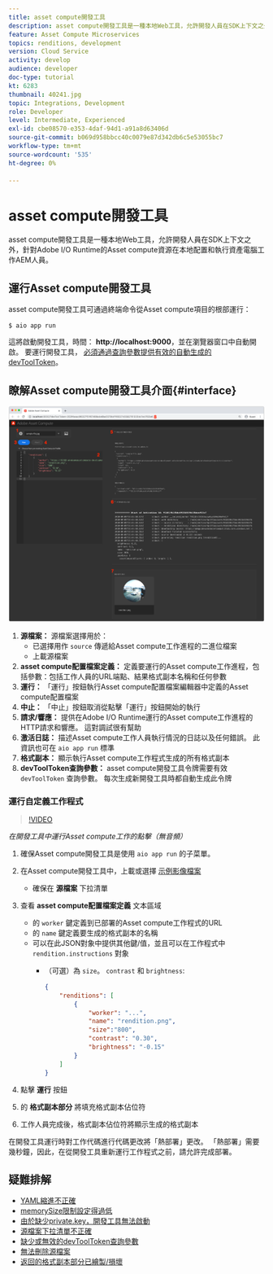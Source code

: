 ```yaml
---
title: asset compute開發工具
description: asset compute開發工具是一種本地Web工具，允許開發人員在SDK上下文之外，針對Adobe I/O Runtime的Asset compute資源在本地配置和執行資產電腦工作AEM人員。
feature: Asset Compute Microservices
topics: renditions, development
version: Cloud Service
activity: develop
audience: developer
doc-type: tutorial
kt: 6283
thumbnail: 40241.jpg
topic: Integrations, Development
role: Developer
level: Intermediate, Experienced
exl-id: cbe08570-e353-4daf-94d1-a91a8d63406d
source-git-commit: b069d958bbcc40c0079e87d342db6c5e53055bc7
workflow-type: tm+mt
source-wordcount: '535'
ht-degree: 0%

---
```


# asset compute開發工具

asset compute開發工具是一種本地Web工具，允許開發人員在SDK上下文之外，針對Adobe I/O Runtime的Asset compute資源在本地配置和執行資產電腦工作AEM人員。

## 運行Asset compute開發工具

asset compute開發工具可通過終端命令從Asset compute項目的根部運行：

```
$ aio app run
```

這將啟動開發工具，時間： __http://localhost:9000__，並在瀏覽器窗口中自動開啟。 要運行開發工具， [必須通過查詢參數提供有效的自動生成的devToolToken](#troubleshooting__devtooltoken)。

## 瞭解Asset compute開發工具介面{#interface}

![asset compute開發工具](./assets/development-tool/asset-compute-dev-tool.png)

1. __源檔案：__ 源檔案選擇用於：
   + 已選擇用作 `source` 傳遞給Asset compute工作進程的二進位檔案
   + 上載源檔案
1. __asset compute配置檔案定義：__ 定義要運行的Asset compute工作進程，包括參數：包括工作人員的URL端點、結果格式副本名稱和任何參數
1. __運行：__ 「運行」按鈕執行Asset compute配置檔案編輯器中定義的Asset compute配置檔案
1. __中止：__ 「中止」按鈕取消從點擊「運行」按鈕開始的執行
1. __請求/響應：__ 提供在Adobe I/O Runtime運行的Asset compute工作進程的HTTP請求和響應。 這對調試很有幫助
1. __激活日誌：__ 描述Asset compute工作人員執行情況的日誌以及任何錯誤。 此資訊也可在 `aio app run` 標準
1. __格式副本：__ 顯示執行Asset compute工作程式生成的所有格式副本
1. __devToolToken查詢參數：__ asset compute開發工具令牌需要有效 `devToolToken` 查詢參數。 每次生成新開發工具時都自動生成此令牌

### 運行自定義工作程式

>[!VIDEO](https://video.tv.adobe.com/v/40241?quality=12&learn=on)

_在開發工具中運行Asset compute工作的點擊（無音頻）_

1. 確保Asset compute開發工具是使用 `aio app run` 的子菜單。
1. 在Asset compute開發工具中，上載或選擇 [示例影像檔案](../assets/samples/sample-file.jpg)
   + 確保在 __源檔案__ 下拉清單
1. 查看 __asset compute配置檔案定義__ 文本區域
   + 的 `worker` 鍵定義到已部署的Asset compute工作程式的URL
   + 的 `name` 鍵定義要生成的格式副本的名稱
   + 可以在此JSON對象中提供其他鍵/值，並且可以在工作程式中 `rendition.instructions` 對象
      + （可選）為 `size`。 `contrast` 和 `brightness`:

         ```json
         {
             "renditions": [
                 {
                     "worker": "...",
                     "name": "rendition.png",
                     "size":"800",
                     "contrast": "0.30",
                     "brightness": "-0.15"
                 }
             ]
         }
         ```

1. 點擊 __運行__ 按鈕
1. 的 __格式副本部分__ 將填充格式副本佔位符
1. 工作人員完成後，格式副本佔位符將顯示生成的格式副本

在開發工具運行時對工作代碼進行代碼更改將「熱部署」更改。 「熱部署」需要幾秒鐘，因此，在從開發工具重新運行工作程式之前，請允許完成部署。

## 疑難排解

+ [YAML縮進不正確](../troubleshooting.md#incorrect-yaml-indentation)
+ [memorySize限制設定得過低](../troubleshooting.md#memorysize-limit-is-set-too-low)
+ [由於缺少private.key，開發工具無法啟動](../troubleshooting.md#missing-private-key)
+ [源檔案下拉清單不正確](../troubleshooting.md#source-files-dropdown-incorrect)
+ [缺少或無效的devToolToken查詢參數](../troubleshooting.md#missing-or-invalid-devtooltoken-query-parameter)
+ [無法刪除源檔案](../troubleshooting.md#unable-to-remove-source-files)
+ [返回的格式副本部分已繪製/損壞](../troubleshooting.md#rendition-returned-partially-drawn-or-corrupt)
